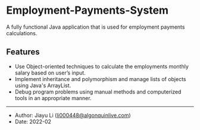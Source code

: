 # Employment-Payments-System
A fully functional Java application that is used for employment payments calculations.

## Features
- Use Object-oriented techniques to calculate the employments monthly salary based on user’s input.
- Implement inheritance and polymorphism and manage lists of objects using Java's ArrayList.
- Debug program problems using manual methods and computerized tools in an appropriate manner.

---
- Author: Jiayu Li (<li000448@algonquinlive.com>)
- Date: 2022-02
